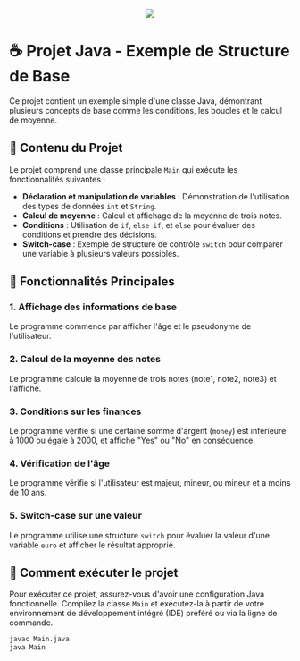 <p align="center">
  <a href="https://skillicons.dev">
    <img src="https://skillicons.dev/icons?i=git,java" />
  </a>
</p>

# ☕️ Projet Java - Exemple de Structure de Base

Ce projet contient un exemple simple d'une classe Java, démontrant plusieurs concepts de base comme les conditions, les boucles et le calcul de moyenne. 

## :dart: Contenu du Projet

Le projet comprend une classe principale `Main` qui exécute les fonctionnalités suivantes :

- **Déclaration et manipulation de variables** : Démonstration de l'utilisation des types de données `int` et `String`.
- **Calcul de moyenne** : Calcul et affichage de la moyenne de trois notes.
- **Conditions** : Utilisation de `if`, `else if`, et `else` pour évaluer des conditions et prendre des décisions.
- **Switch-case** : Exemple de structure de contrôle `switch` pour comparer une variable à plusieurs valeurs possibles.

## :memo: Fonctionnalités Principales

### 1. Affichage des informations de base
Le programme commence par afficher l'âge et le pseudonyme de l'utilisateur.

### 2. Calcul de la moyenne des notes
Le programme calcule la moyenne de trois notes (note1, note2, note3) et l'affiche.

### 3. Conditions sur les finances
Le programme vérifie si une certaine somme d'argent (`money`) est inférieure à 1000 ou égale à 2000, et affiche "Yes" ou "No" en conséquence.

### 4. Vérification de l'âge
Le programme vérifie si l'utilisateur est majeur, mineur, ou mineur et a moins de 10 ans.

### 5. Switch-case sur une valeur
Le programme utilise une structure `switch` pour évaluer la valeur d'une variable `euro` et afficher le résultat approprié.

## 🚀 Comment exécuter le projet

Pour exécuter ce projet, assurez-vous d'avoir une configuration Java fonctionnelle. Compilez la classe `Main` et exécutez-la à partir de votre environnement de développement intégré (IDE) préféré ou via la ligne de commande.

```bash
javac Main.java
java Main
